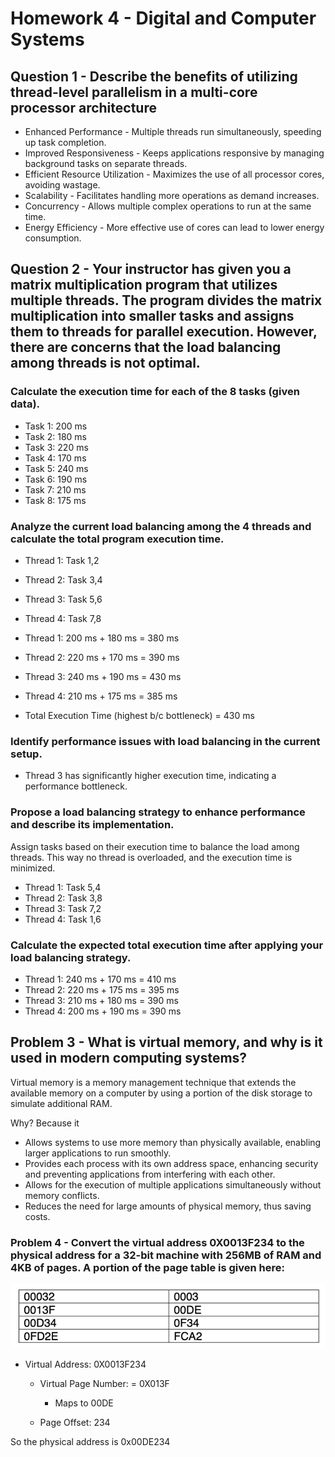 # Homework 4 - Digital and Computer Systems

## Question 1 - Describe the benefits of utilizing thread-level parallelism in a multi-core processor architecture

- Enhanced Performance - Multiple threads run simultaneously, speeding up task completion.
- Improved Responsiveness - Keeps applications responsive by managing background tasks on separate threads.
- Efficient Resource Utilization - Maximizes the use of all processor cores, avoiding wastage.
- Scalability - Facilitates handling more operations as demand increases.
- Concurrency - Allows multiple complex operations to run at the same time.
- Energy Efficiency - More effective use of cores can lead to lower energy consumption.

## Question 2 - Your instructor has given you a matrix multiplication program that utilizes multiple threads. The program divides the matrix multiplication into smaller tasks and assigns them to threads for parallel execution. However, there are concerns that the load balancing among threads is not optimal.

### Calculate the execution time for each of the 8 tasks (given data).

- Task 1: 200 ms
- Task 2: 180 ms
- Task 3: 220 ms
- Task 4: 170 ms
- Task 5: 240 ms
- Task 6: 190 ms
- Task 7: 210 ms
- Task 8: 175 ms

### Analyze the current load balancing among the 4 threads and calculate the total program execution time.

- Thread 1: Task 1,2
- Thread 2: Task 3,4
- Thread 3: Task 5,6
- Thread 4: Task 7,8

- Thread 1: 200 ms + 180 ms = 380 ms
- Thread 2: 220 ms + 170 ms = 390 ms
- Thread 3: 240 ms + 190 ms = 430 ms
- Thread 4: 210 ms + 175 ms = 385 ms

- Total Execution Time (highest b/c bottleneck) = 430 ms

### Identify performance issues with load balancing in the current setup.

- Thread 3 has significantly higher execution time, indicating a performance bottleneck.

### Propose a load balancing strategy to enhance performance and describe its implementation.

Assign tasks based on their execution time to balance the load among threads. This way no thread is overloaded, and the execution time is minimized.

- Thread 1: Task 5,4
- Thread 2: Task 3,8
- Thread 3: Task 7,2
- Thread 4: Task 1,6

### Calculate the expected total execution time after applying your load balancing strategy.

- Thread 1: 240 ms + 170 ms = 410 ms
- Thread 2: 220 ms + 175 ms = 395 ms
- Thread 3: 210 ms + 180 ms = 390 ms
- Thread 4: 200 ms + 190 ms = 390 ms

## Problem 3 - What is virtual memory, and why is it used in modern computing systems?

Virtual memory is a memory management technique that extends the available memory on a computer by using a portion of the disk storage to simulate additional RAM.

Why? Because it

- Allows systems to use more memory than physically available, enabling larger applications to run smoothly.
- Provides each process with its own address space, enhancing security and preventing applications from interfering with each other.
- Allows for the execution of multiple applications simultaneously without memory conflicts.
- Reduces the need for large amounts of physical memory, thus saving costs.

### Problem 4 - Convert the virtual address 0X0013F234 to the physical address for a 32-bit machine with 256MB of RAM and 4KB of pages. A portion of the page table is given here:

![alt text](image.png)

- Virtual Address: 0X0013F234

  - Virtual Page Number: = 0X013F

    - Maps to 00DE

  - Page Offset: 234

So the physical address is 0x00DE234
